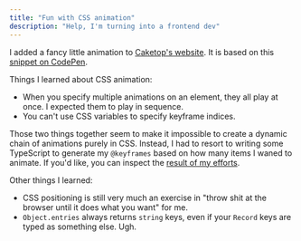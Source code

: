 ```yaml
---
title: "Fun with CSS animation"
description: "Help, I'm turning into a frontend dev"
---
```


I added a fancy little animation to [Caketop's website](https://caketop.app/).
It is based on this [snippet on CodePen](https://codepen.io/gulshansainis/pen/yLymJRd?editors=1001).

Things I learned about CSS animation:

- When you specify multiple animations on an element, they all play at once. I expected them to play in sequence.
- You can't use CSS variables to specify keyframe indices.

Those two things together seem to make it impossible to create a dynamic chain of animations purely in CSS.
Instead, I had to resort to writing some TypeScript to generate my `@keyframes` based on how many items I waned to animate.
If you'd like, you can inspect the [result of my efforts](https://github.com/caketop/caketop.github.io/blob/main/src/components/flipper.astro).

Other things I learned:

- CSS positioning is still very much an exercise in "throw shit at the browser until it does what you want" for me.
- `Object.entries` always returns `string` keys, even if your `Record` keys are typed as something else. Ugh.
